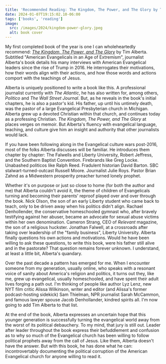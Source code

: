 ```yaml
---
title: 'Recommended Reading: The Kingdom, The Power, and The Glory by Tim Alberta'
date: 2024-01-07T19:15:02.10-06:00
tags: ['books', 'reading']
image:
  src: /images/2024/kingdom-power-glory.jpeg
  alt: book cover
---
```

My first completed book of the year is one I can wholeheartedly recommend: [_The Kingdom, The Power, and The Glory_](https://amzn.to/3U9layD) by Tim Alberta. Subtitled "American Evangelicals in an Age of Extremism", journalist Alberta's book details his many interviews with American Evangelical leaders since the rise of Trump in 2016. He interrogates their motivations, how their words align with their actions, and how those words and actions comport with the teachings of Jesus.

Alberta is uniquely positioned to write a book like this. A professional journalist currently with _The Atlantic_, he has also written for, among others, _Politico_ and _The Wall Street Journal_. But, as he reveals in the book's initial chapters, he is also a pastor's kid. His father, up until his untimely death, was the pastor of a large Evangelical Presbyterian church in Michigan. Alberta grew up a devoted Christian within that church, and continues today as a professing Christian. _The Kingdom, The Power, and The Glory_ at places verges on memoir. But Alberta's fluency with  evangelical language, teaching, and culture give him an insight and authority that other journalists would lack.

If you have been following along in the Evangelical culture wars post-2016, most of the folks Alberta discusses will be familiar. He introduces them chapter by chapter: The Falwells and Liberty University, Robert Jeffress, and the Southern Baptist Convention. Firebrands like Greg Locke. Unabashed politicos like Ralph Reed. Fradulent historian David Barton. SBC stalwart-turned-outcast Russell Moore. Journalist Julie Roys. Pastor Brian Zahnd as a Midwestern prosperity preacher turned lonely prophet. 

Whether it's on purpose or just so close to home (for both the author and me) that Alberta couldn't avoid it, the theme of children of Evangelicals turning and becoming their parents' reproof played over and over through the book. Nick Olson, the son of an early Liberty student who came back to teach, only to be driven away when his politics didn't align. Rachael Denhollender, the conservative homeschooled gymnast who, after bravely testifying against her abuser, became an advocate for sexual abuse victims within her own denomination. Cameron Strang, CEO of _Relevant_ magazine, the son of a religious huckster. Jonathan Falwell, at a crossroads after taking over leadership of the "family business", Liberty University. Alberta finally questions his own actions and motivations. Would he have been willing to ask these questions, to write this book, were his father still alive and in the pastorate? That question remains forever unknown. I understand, at least a little bit, Alberta's quandary.

Over the past decade a pattern has emerged for me. When I encounter someone from my generation, usually online, who speaks with a resonant voice of sanity about America's religion and politics, it turns out they, like me, grew up evangelical, usually homeschooled, and have spent their adult lives forging a path out. I'm thinking of people like author Lyz Lenz, new NYT film critic Alissa Wilkinson, writer and editor (and Alissa's former podcast-hosting sidekick) Sam Thielman, NPR journalist Sarah McCammon, and famous lawyer spouse Jacob Denhollander, kindred spirits all. I'm now going to add Tim Alberta to that list. 

At the end of the book, Alberta expresses an uncertain hope that this younger generation is successfully turning the evangelical world away from the worst of its political debauchery. To my mind, that jury is still out. Leader after leader throughout the book express their befuddlement and confusion as to why so much of the Evangelical church has been willing to follow political prophets away from the call of Jesus. Like them, Alberta doesn't have the answer. But with this book, he has done what he can: incontrovertably documenting the political corruption of the American Evangelical church for anyone willing to read it.
